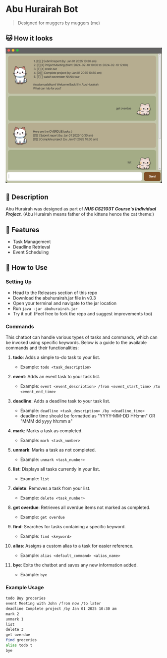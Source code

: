 # Abu Hurairah Bot 
> Designed for muggers by muggers (me)

## 🐱 How it looks
![Interface](./Ui.png)

## 💅 Description
Abu Hurairah was designed as part of ***NUS CS2103T Course's Individual Project***. (Abu Hurairah means father of the kittens hence the cat theme:)

## 🥵 Features 

- Task Management
- Deadline Retrieval
- Event Scheduling

## 🤠 How to Use

### Setting Up
- Head to the Releases section of this repo
- Download the abuhurairah.jar file in v0.3
- Open your terminal and navigate to the jar location
- Run `java -jar abuhurairah.jar`
- Try it out! (Feel free to fork the repo and suggest improvements too)

### Commands
This chatbot can handle various types of tasks and commands, which can be invoked using specific keywords. Below is a guide to the available commands and their functionalities:

1. **todo**: Adds a simple to-do task to your list.
   - Example: `todo <task_description>`
    
3. **event**: Adds an event task to your task list.
   - Example: `event <event_description> /from <event_start_time> /to <event_end_time> `

4. **deadline**: Adds a deadline task to your task list.
   - Example: `deadline <task_description> /by <deadline_time>`
   - deadline time should be formatted as "YYYY-MM-DD HH:mm" OR "MMM dd yyyy hh:mm a"
  
1. **mark**: Marks a task as completed.
   - Example: `mark <task_number>`

2. **unmark**: Marks a task as not completed.
   - Example: `unmark <task_number>`

6. **list**: Displays all tasks currently in your list.
   - Example: `list`

7. **delete**: Removes a task from your list.
   - Example: `delete <task_number>`

9. **get overdue**: Retrieves all overdue items not marked as completed.
   - Example: `get overdue`

10. **find**: Searches for tasks containing a specific keyword.
    - Example: `find <keyword>`

11. **alias**: Assigns a custom alias to a task for easier reference.
    - Example: `alias <default_command> <alias_name>`

8. **bye**: Exits the chatbot and saves any new information added.
   - Example: `bye`

### Example Usage

```bash
todo Buy groceries
event Meeting with John /from now /to later
deadline Complete project /by Jan 01 2025 10:30 am
mark 2
unmark 1
list
delete 3
get overdue
find groceries
alias todo t
bye
```
